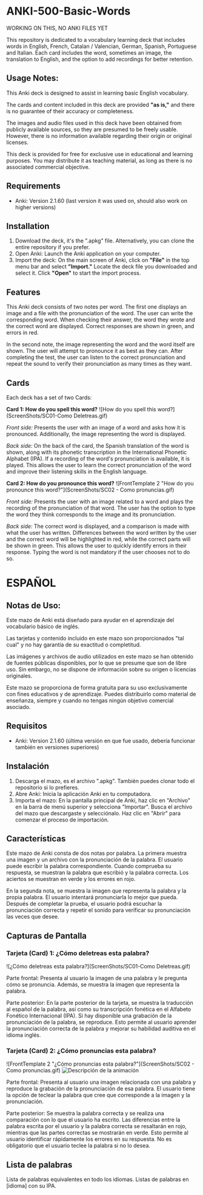 # ANKI-500-Basic-Words

WORKING ON THIS, NO ANKI FILES YET

This repository is dedicated to a vocabulary learning deck that includes words in English, French, Catalan / Valencian, German, Spanish, Portuguese and Italian. Each card includes the word, sometimes an image, the translation to English, and the option to add recordings for better retention.

## Usage Notes:

This Anki deck is designed to assist in learning basic English vocabulary.

The cards and content included in this deck are provided **"as is,"** and there is no guarantee of their accuracy or completeness.

The images and audio files used in this deck have been obtained from publicly available sources, so they are presumed to be freely usable. However, there is no information available regarding their origin or original licenses.

This deck is provided for free for exclusive use in educational and learning purposes. You may distribute it as teaching material, as long as there is no associated commercial objective.

## Requirements

- Anki: Version ⁨2.1.60 (last version it was used on, should also work on higher versions)

## Installation

1. Download the deck, it's the ".apkg" file. Alternatively, you can clone the entire repository if you prefer.
2. Open Anki: Launch the Anki application on your computer.
3. Import the deck: On the main screen of Anki, click on **"File"** in the top menu bar and select **"Import."** Locate the deck file you downloaded and select it. Click **"Open"** to start the import process.


## Features

This Anki deck consists of two notes per word. The first one displays an image and a file with the pronunciation of the word. The user can write the corresponding word. When checking their answer, the word they wrote and the correct word are displayed. Correct responses are shown in green, and errors in red.

In the second note, the image representing the word and the word itself are shown. The user will attempt to pronounce it as best as they can. After completing the test, the user can listen to the correct pronunciation and repeat the sound to verify their pronunciation as many times as they want.

## Cards

Each deck has a set of two Cards:

**Card 1: How do you spell this word?**
![How do you spell this word?](ScreenShots/SC01-Como Deletreas.gif)

*Front side:* Presents the user with an image of a word and asks how it is pronounced. Additionally, the image representing the word is displayed.

*Back side:* On the back of the card, the Spanish translation of the word is shown, along with its phonetic transcription in the International Phonetic Alphabet (IPA). If a recording of the word's pronunciation is available, it is played. This allows the user to learn the correct pronunciation of the word and improve their listening skills in the English language.

**Card 2: How do you pronounce this word?**
![FrontTemplate 2 "How do you pronounce this word?"](ScreenShots/SC02 - Como pronuncias.gif)

*Front side:* Presents the user with an image related to a word and plays the recording of the pronunciation of that word. The user has the option to type the word they think corresponds to the image and its pronunciation.

*Back side:* The correct word is displayed, and a comparison is made with what the user has written. Differences between the word written by the user and the correct word will be highlighted in red, while the correct parts will be shown in green. This allows the user to quickly identify errors in their response. Typing the word is not mandatory if the user chooses not to do so.



# ESPAÑOL

## Notas de Uso:

Este mazo de Anki está diseñado para ayudar en el aprendizaje del vocabulario básico de inglés.

Las tarjetas y contenido incluido en este mazo son proporcionados "tal cual" y no hay garantía de su exactitud o completitud.

Las imágenes y archivos de audio utilizados en este mazo se han obtenido de fuentes públicas disponibles, por lo que se presume que son de libre uso. Sin embargo, no se dispone de información sobre su origen o licencias originales. 

Este mazo se proporciona de forma gratuita para su uso exclusivamente con fines educativos y de aprendizaje. Puedes distribuirlo como material de enseñanza, siempre y cuando no tengas ningún objetivo comercial asociado.

## Requisitos

- Anki: Version ⁨2.1.60 (última versión en que fue usado, debería funcionar también en versiones superiores)

## Instalación

1. Descarga el mazo, es el archivo ".apkg". También puedes clonar todo el repositorio si lo prefieres.
2. Abre Anki: Inicia la aplicación Anki en tu computadora.
3. Importa el mazo: En la pantalla principal de Anki, haz clic en "Archivo" en la barra de menú superior y selecciona "Importar". Busca el archivo del mazo que descargaste y selecciónalo. Haz clic en "Abrir" para comenzar el proceso de importación.

## Características

Este mazo de Anki consta de dos notas por palabra. La primera muestra una imagen y un archivo con la pronunciación de la palabra. El usuario puede escribir la palabra correspondiente. Cuando comprueba su respuesta, se muestran la palabra que escribió y la palabra correcta. Los aciertos se muestran en verde y los errores en rojo.

En la segunda nota, se muestra la imagen que representa la palabra y la propia palabra. El usuario intentará pronunciarla lo mejor que pueda. Después de completar la prueba, el usuario podrá escuchar la pronunciación correcta y repetir el sonido para verificar su pronunciación las veces que desee.


## Capturas de Pantalla

### Tarjeta (Card) 1: ¿Cómo deletreas esta palabra?

![¿Cómo deletreas esta palabra?](ScreenShots/SC01-Como Deletreas.gif)

Parte frontal: Presenta al usuario la imagen de una palabra y le pregunta cómo se pronuncia. Además, se muestra la imagen que representa la palabra.

Parte posterior:
En la parte posterior de la tarjeta, se muestra la traducción al español de la palabra, así como su transcripción fonética en el Alfabeto Fonético Internacional (IPA). Si hay disponible una grabación de la pronunciación de la palabra, se reproduce. Esto permite al usuario aprender la pronunciación correcta de la palabra y mejorar su habilidad auditiva en el idioma inglés.

### Tarjeta (Card) 2: ¿Cómo pronuncias esta palabra?
![FrontTemplate 2 "¿Cómo pronuncias esta palabra?"](ScreenShots/SC02 - Como pronuncias.gif)
![Descripción de la animación](ruta/animacion.gif)

Parte frontal: Presenta al usuario una imagen relacionada con una palabra y reproduce la grabación de la pronunciación de esa palabra. El usuario tiene la opción de teclear la palabra que cree que corresponde a la imagen y la pronunciación.

Parte posterior: Se muestra la palabra correcta y se realiza una comparación con lo que el usuario ha escrito. Las diferencias entre la palabra escrita por el usuario y la palabra correcta se resaltarán en rojo, mientras que las partes correctas se mostrarán en verde. Esto permite al usuario identificar rápidamente los errores en su respuesta. No es obligatorio que el usuario teclee la palabra si no lo desea.

## Lista de palabras

Lista de palabras equivalentes en todo los idiomas.
Listas de palabras en [idioma] con su IPA.
